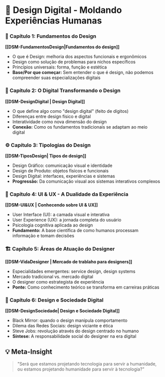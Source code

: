 # 📖 Design Digital - Moldando Experiências Humanas

### 🎨 **Capítulo 1: Fundamentos do Design**
**[[DSM-FundamentosDesign|Fundamentos do design]]**
- O que é Design: melhoria dos aspectos funcionais e ergonômicos
- Design como solução de problemas para nichos específicos
- Princípios universais: forma, função e estética
- **Base/Por que começar:** Sem entender o que é design, não podemos compreender suas especializações digitais

### 🧩 **Capítulo 2: O Digital Transformando o Design**
**[[DSM-DesignDigital | Design Digital]]**
- O que define algo como "design digital" (feito de dígitos)
- Diferenças entre design físico e digital
- Interatividade como nova dimensão do design
- **Conexão:** Como os fundamentos tradicionais se adaptam ao meio digital

### ⚙️ **Capítulo 3: Tipologias do Design**
**[[DSM-TiposDesign| Tipos de design]]**
- Design Gráfico: comunicação visual e identidade
- Design de Produto: objetos físicos e funcionais
- Design Digital: interfaces, experiências e sistemas
- **Progressão:** Da comunicação visual aos sistemas interativos complexos

### 🔧 **Capítulo 4: UI & UX - A Dualidade da Experiência**
**[[DSM-UI&UX | Conhecendo sobre UI & UX]]**
- User Interface (UI): a camada visual e interativa
- User Experience (UX): a jornada completa do usuário
- Psicologia cognitiva aplicada ao design
- **Fundamento:** A base científica de como humanos processam informação e tomam decisões

### 🏗️ **Capítulo 5: Áreas de Atuação do Designer**
**[[DSM-VidaDesigner | Mercado de trablaho para designers]]**
- Especialidades emergentes: service design, design systems
- Mercado tradicional vs. mercado digital
- O designer como estrategista de experiência
- **Ponte:** Como conhecimento teórico se transforma em carreiras práticas

### 🌟 **Capítulo 6: Design e Sociedade Digital**
**[[DSM-DesignSociedade| Design e Sociedade Digital]]**
- Black Mirror: quando o design manipula comportamento
- Dilema das Redes Sociais: design viciante e ética
- Steve Jobs: revolução através do design centrado no humano
- **Síntese:** A responsabilidade social do designer na era digital

## 💡 Meta-Insight
> "Será que estamos projetando tecnologia para servir a humanidade, ou estamos projetando humanidade para servir à tecnologia?"
